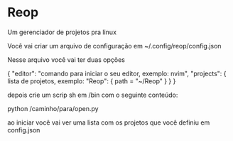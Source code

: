 # Reop

Um gerenciador de projetos pra linux

Você vai criar um arquivo de configuração em ~/.config/reop/config.json

Nesse arquivo você vai ter duas opções

{
  "editor": "comando para iniciar o seu editor, exemplo: nvim",
  "projects": {
    lista de projetos, exemplo:
    "Reop": {
      path = "~/Reop"
    }
  }
}

depois crie um scrip sh em /bin com o seguinte conteúdo:

python /caminho/para/open.py

ao iniciar você vai ver uma lista com os projetos que você definiu em config.json
